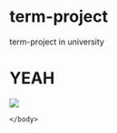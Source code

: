 # term-project
term-project in university
<!DOCTYPE html>
<html>
	<head>
		<title>Result</title>
	</head>
	<body><h1>YEAH</h1>
	<img src="http://bit.ly/RhrMEn" />
	
	</body>
</html>
